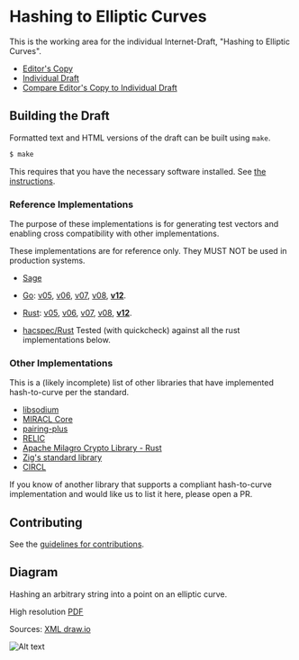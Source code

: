 # Hashing to Elliptic Curves

This is the working area for the individual Internet-Draft, "Hashing to Elliptic Curves".

* [Editor's Copy](https://cfrg.github.io/draft-irtf-cfrg-hash-to-curve/#go.draft-irtf-cfrg-hash-to-curve.html)
* [Individual Draft](https://tools.ietf.org/html/draft-irtf-cfrg-hash-to-curve)
* [Compare Editor's Copy to Individual Draft](https://cfrg.github.io/draft-irtf-cfrg-hash-to-curve/#go.draft-irtf-cfrg-hash-to-curve.diff)

## Building the Draft

Formatted text and HTML versions of the draft can be built using `make`.

```sh
$ make
```

This requires that you have the necessary software installed.  See
[the instructions](https://github.com/martinthomson/i-d-template/blob/master/doc/SETUP.md).

### Reference Implementations

The purpose of these implementations is for generating test vectors and enabling cross compatibility with other implementations.

These implementations are for reference only. They MUST NOT be used in production systems.

 - [Sage](https://github.com/cfrg/draft-irtf-cfrg-hash-to-curve/tree/master/poc)
 - [Go](https://github.com/armfazh/h2c-go-ref): 
     [v05](https://github.com/armfazh/h2c-go-ref/tree/v5.0.0), 
     [v06](https://github.com/armfazh/h2c-go-ref/tree/v6.0.0), 
     [v07](https://github.com/armfazh/h2c-go-ref/tree/v7.0.0), 
     [v08](https://github.com/armfazh/h2c-go-ref/tree/v8.0.0),
     **[v12](https://github.com/armfazh/h2c-go-ref/tree/v12.0.0)**.
 - [Rust](https://github.com/armfazh/h2c-rust-ref):
     [v05](https://github.com/armfazh/h2c-rust-ref/tree/v5.0.0),
     [v06](https://github.com/armfazh/h2c-rust-ref/tree/v6.0.0),
     [v07](https://github.com/armfazh/h2c-rust-ref/tree/v7.0.0),
     [v08](https://github.com/armfazh/h2c-rust-ref/tree/v8.0.0),
     **[v12](https://github.com/armfazh/h2c-rust-ref/tree/v12.0.0)**.

- [hacspec/Rust](https://github.com/hacspec/hacspec/tree/master/examples/bls12-381-hash) Tested (with quickcheck) against all the rust implementations below.


### Other Implementations

This is a (likely incomplete) list of other libraries that have implemented hash-to-curve per the standard.

 - [libsodium](https://github.com/jedisct1/libsodium)
 - [MIRACL Core](https://github.com/miracl/core)
 - [pairing-plus](https://github.com/algorand/pairing-plus)
 - [RELIC](https://github.com/relic-toolkit/relic)
 - [Apache Milagro Crypto Library - Rust](https://github.com/apache/incubator-milagro-crypto-rust)
 - [Zig's standard library](https://ziglang.org)
 - [CIRCL](https://github.com/cloudflare/circl/)

If you know of another library that supports a compliant hash-to-curve implementation and would like us to list it here, please open a PR.

## Contributing

See the
[guidelines for contributions](https://github.com/cfrg/draft-irtf-cfrg-hash-to-curve/blob/master/CONTRIBUTING.md).

## Diagram

Hashing an arbitrary string into a point on an elliptic curve.

High resolution [PDF](./drawings/diag.pdf)

Sources: [XML draw.io](./drawings/diag.xml)


![Alt text](drawings/diag.png)
